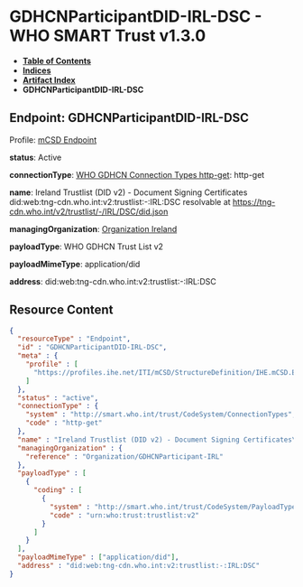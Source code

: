 # GDHCNParticipantDID-IRL-DSC - WHO SMART Trust v1.3.0

* [**Table of Contents**](toc.md)
* [**Indices**](indices.md)
* [**Artifact Index**](artifacts.md)
* **GDHCNParticipantDID-IRL-DSC**

## Endpoint: GDHCNParticipantDID-IRL-DSC

Profile: [mCSD Endpoint](https://profiles.ihe.net/ITI/mCSD/4.0.0/StructureDefinition-IHE.mCSD.Endpoint.html)

**status**: Active

**connectionType**: [WHO GDHCN Connection Types http-get](CodeSystem-ConnectionTypes.md#ConnectionTypes-http-get): http-get

**name**: Ireland Trustlist (DID v2) - Document Signing Certificates did:web:tng-cdn.who.int:v2:trustlist:-:IRL:DSC resolvable at https://tng-cdn.who.int/v2/trustlist/-/IRL/DSC/did.json

**managingOrganization**: [Organization Ireland](Organization-GDHCNParticipant-IRL.md)

**payloadType**: WHO GDHCN Trust List v2

**payloadMimeType**: application/did

**address**: did:web:tng-cdn.who.int:v2:trustlist:-:IRL:DSC



## Resource Content

```json
{
  "resourceType" : "Endpoint",
  "id" : "GDHCNParticipantDID-IRL-DSC",
  "meta" : {
    "profile" : [
      "https://profiles.ihe.net/ITI/mCSD/StructureDefinition/IHE.mCSD.Endpoint"
    ]
  },
  "status" : "active",
  "connectionType" : {
    "system" : "http://smart.who.int/trust/CodeSystem/ConnectionTypes",
    "code" : "http-get"
  },
  "name" : "Ireland Trustlist (DID v2) - Document Signing Certificates\ndid:web:tng-cdn.who.int:v2:trustlist:-:IRL:DSC\nresolvable at https://tng-cdn.who.int/v2/trustlist/-/IRL/DSC/did.json",
  "managingOrganization" : {
    "reference" : "Organization/GDHCNParticipant-IRL"
  },
  "payloadType" : [
    {
      "coding" : [
        {
          "system" : "http://smart.who.int/trust/CodeSystem/PayloadTypes",
          "code" : "urn:who:trust:trustlist:v2"
        }
      ]
    }
  ],
  "payloadMimeType" : ["application/did"],
  "address" : "did:web:tng-cdn.who.int:v2:trustlist:-:IRL:DSC"
}

```
